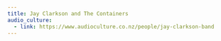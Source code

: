 ```yaml
---
title: Jay Clarkson and The Containers
audio_culture:
  - link: https://www.audioculture.co.nz/people/jay-clarkson-band
---
```

